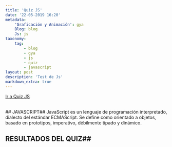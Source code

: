 ```yaml
---
title: 'Quiz JS'
date: '22-05-2019 16:20'
metadata:
    'Graficación y Animación': gya
    Blog: blog
    Js: js
taxonomy:
    tag:
        - blog
        - gya
        - js
        - quiz
        - javascript
layout: post
description: 'Test de Js'
markdown_extra: true
---
```


[Ir a Quiz JS](https://www.w3schools.com/js/js_quiz.asp)

<br>
## JAVASCRIPT##
JavaScript es un lenguaje de programación interpretado, dialecto del estándar ECMAScript. Se define como orientado a objetos, basado en prototipos, imperativo, débilmente tipado y dinámico.

## RESULTADOS DEL QUIZ##